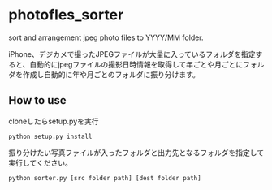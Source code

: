 # photofles_sorter
sort and arrangement jpeg photo files to YYYY/MM folder.

iPhone、デジカメで撮ったJPEGファイルが大量に入っているフォルダを指定すると、自動的にjpegファイルの撮影日時情報を取得して年ごとや月ごとにフォルダを作成し自動的に年や月ごとのフォルダに振り分けます。

## How to use

cloneしたらsetup.pyを実行

    python setup.py install

振り分けたい写真ファイルが入ったフォルダと出力先となるフォルダを指定して実行してください。

    python sorter.py [src folder path] [dest folder path]


